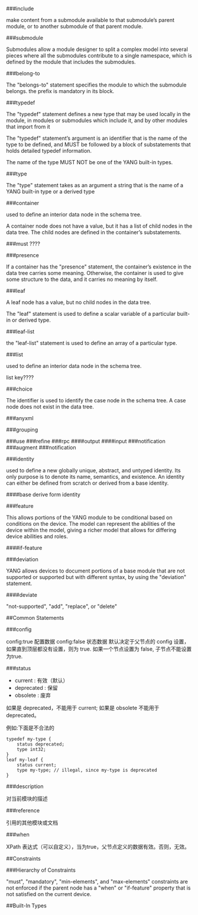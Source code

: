 ###include 

make content from a submodule
available to that submodule’s parent module, or to another submodule
of that parent module.

###submodule

Submodules allow a module
designer to split a complex model into several pieces where all the
submodules contribute to a single namespace, which is defined by the
module that includes the submodules.

###belong-to

The "belongs-to" statement specifies the module to which the
submodule belongs. the prefix is mandatory in its block.


###typedef

The "typedef" statement defines a new type that may be used locally
in the module, in modules or submodules which include it, and by
other modules that import from it

The "typedef" statement’s argument is an identifier that is the name
of the type to be defined, and MUST be followed by a block of
substatements that holds detailed typedef information.

The name of the type MUST NOT be one of the YANG built-in types.

###type

The "type" statement takes as an argument a string that is the name
of a YANG built-in type or a derived type

###container

used to define an interior data node in
the schema tree.

A container node does not have a value, but it has a list of child
nodes in the data tree. The child nodes are defined in the
container’s substatements.


###must ????

###presence

If a container has the "presence" statement, the container’s
existence in the data tree carries some meaning. Otherwise, the
container is used to give some structure to the data, and it carries
no meaning by itself.

###leaf

A leaf node has a value, but no child nodes in the data tree.

The "leaf" statement is used to define a scalar variable of a
particular built-in or derived type.

###leaf-list

the "leaf-list" statement is used to define an
array of a particular type. 

###list

used to define an interior data node in the
schema tree.

list key????

###choice

The identifier is used to identify the case node in the schema tree.
A case node does not exist in the data tree.


###anyxml

###grouping

###use
###refine
###rpc
####output
####input
###notification
###augment
###notification

###identity

used to define a new globally unique,
abstract, and untyped identity. Its only purpose is to denote its
name, semantics, and existence. An identity can either be defined
from scratch or derived from a base identity. 

####base
derive form identity

###feature

This
allows portions of the YANG module to be conditional based on
conditions on the device. The model can represent the abilities of
the device within the model, giving a richer model that allows for
differing device abilities and roles.

####if-feature


###deviation

YANG allows devices to document portions of a base module
that are not supported or supported but with different syntax, by
using the "deviation" statement.

####deviate

"not-supported", "add", "replace", or "delete"

##Common Statements

###config

config:true  配置数据
config:false 状态数据
默认决定于父节点的 config 设置，如果直到顶层都没有设置，则为 true.
如果一个节点设置为 false, 子节点不能设置为true.

###status

* current : 有效（默认）
* deprecated : 保留
* obsolete : 废弃

如果是 deprecated，不能用于 current; 如果是 obsolete 不能用于 deprecated。

例如:下面是不合法的

	typedef my-type {
		status deprecated;
		type int32;
	}
	leaf my-leaf {
		status current;
		type my-type; // illegal, since my-type is deprecated
	}
###description

对当前模块的描述

###reference

引用的其他模块或文档

###when

XPath 表达式（可以自定义），当为true，父节点定义的数据有效。否则，无效。


##Constraints


###Hierarchy of Constraints

 "must", "mandatory",
"min-elements", and "max-elements" constraints are not enforced if
the parent node has a "when" or "if-feature" property that is not
satisfied on the current device.


##Built-In Types


